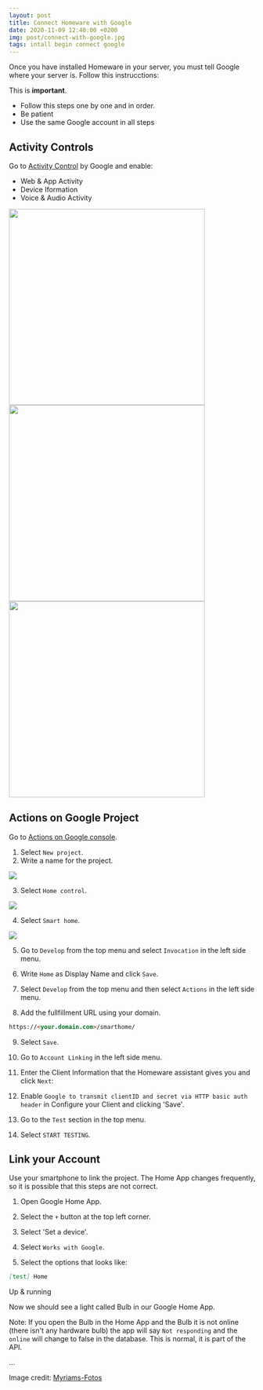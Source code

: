```yaml
---
layout: post
title: Connect Homeware with Google
date: 2020-11-09 12:40:00 +0200
img: post/connect-with-google.jpg
tags: intall begin connect google
---
```


Once you have installed Homeware in your server, you must tell Google where your server is. Follow this instrucctions:

This is **important**.
- Follow this steps one by one and in order.
- Be patient
- Use the same Google account in all steps

## Activity Controls

Go to <a href="https://myaccount.google.com/activitycontrols" target="blanck">Activity Control</a> by Google and enable:

- Web & App Activity
- Device Iformation
- Voice & Audio Activity


<kbd>
<img src="/Homeware-LAN/images/pages/post/connect-with-google/B1C1.png" width="400"/>
</kbd>
<kbd>
<img src="/Homeware-LAN/images/pages/post/connect-with-google/B1C2.png" width="400"/>  <img src="/Homeware-LAN/images/pages/post/connect-with-google/B1C3.png" width="400"/>
</kbd>

## Actions on Google Project

Go to <a href="https://console.actions.google.com/" target="blanck">Actions on Google console</a>.

1. Select `New project`.
2. Write a name for the project.

<kbd>
<img src="/Homeware-LAN/images/pages/post/connect-with-google/B2C2.png"/>
</kbd>

3. Select `Home control`.

<kbd>
<img src="/Homeware-LAN/images/pages/post/connect-with-google/B2C3.png"/>
</kbd>

4. Select `Smart home`.

<kbd>
<img src="/Homeware-LAN/images/pages/post/connect-with-google/B2C4.png"/>
</kbd>

5. Go to `Develop` from the top menu and select `Invocation` in the left side menu.

6. Write `Home` as Display Name and click `Save`.

7. Select `Develop` from the top menu and then select `Actions` in the left side menu.

8. Add the fullfillment URL using your domain.

```Markdown
https://<your.domain.com>/smarthome/
```
9. Select `Save`.

10. Go to `Account Linking` in the left side menu.

11. Enter the Client Information that the Homeware assistant gives you and click `Next`:

12. Enable `Google to transmit clientID and secret via HTTP basic auth header` in Configure your Client and clicking 'Save'.

13. Go to the `Test` section in the top menu.

14. Select `START TESTING`.

## Link your Account

Use your smartphone to link the project. The Home App changes frequently, so it is possible that this steps are not correct.

1. Open Google Home App.

2. Select the `+` button at the top left corner.

3. Select 'Set a device'.

4. Select `Works with Google`.

5. Select the options that looks like:

```Markdown
[test] Home
```

Up & running

Now we should see a light called Bulb in our Google Home App.

Note: If you open the Bulb in the Home App and the Bulb it is not online (there isn't any hardware bulb) the app will say `Not responding` and the `online` will change to false in the database. This is normal, it is part of the API.

...

Image credit: [Myriams-Fotos](https://pixabay.com/es/photos/fideos-espagueti-pasta-anudado-4851996/)
